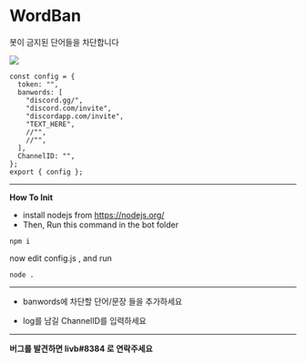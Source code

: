 # WordBan
봇이 금지된 단어들을 차단합니다

<img src="https://img.shields.io/badge/DiscordJS-007396?style=flat&logo=JavaScript&logoColor=white"/>

```
const config = {
  token: "",
  banwords: [
    "discord.gg/",
    "discord.com/invite",
    "discordapp.com/invite",
    "TEXT_HERE",
    //"",
    //"",
  ],
  ChannelID: "",
};
export { config };
```
___ 
**How To Init**
 * install nodejs from https://nodejs.org/
 * Then, Run this command in the bot folder
 ```
 npm i 
 ```
 now edit config.js , and run 
 ```
 node .
 ```

___ 
 *  banwords에 차단할 단어/문장 들을 추가하세요
 -  log를 남길 ChannelID를 입력하세요
___ 

**버그를 발견하면 livb#8384 로 연락주세요**

